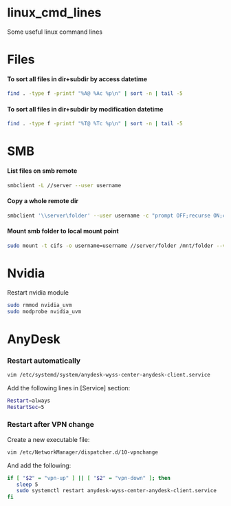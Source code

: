 # linux_cmd_lines

Some useful linux command lines

# Files

#### To sort all files in dir+subdir by access datetime
``` bash
find . -type f -printf "%A@ %Ac %p\n" | sort -n | tail -5
```

#### To sort all files in dir+subdir by modification datetime
``` bash
find . -type f -printf "%T@ %Tc %p\n" | sort -n | tail -5
```

# SMB

#### List files on smb remote
``` bash
smbclient -L //server --user username
```

#### Copy a whole remote dir 
``` bash
smbclient '\\server\folder' --user username -c "prompt OFF;recurse ON;cd "path/to/folder/";mget *"
```

#### Mount smb folder to local mount point
``` bash
sudo mount -t cifs -o username=username //server/folder /mnt/folder --verbose
```

# Nvidia

Restart nvidia module
``` bash
sudo rmmod nvidia_uvm
sudo modprobe nvidia_uvm
```

# AnyDesk

### Restart automatically

``` bash
vim /etc/systemd/system/anydesk-wyss-center-anydesk-client.service
```

Add the following lines in [Service] section:

``` bash
Restart=always
RestartSec=5
```

### Restart after VPN change

Create a new executable file:

``` bash
vim /etc/NetworkManager/dispatcher.d/10-vpnchange
```

And add the following:

``` bash
if [ "$2" = "vpn-up" ] || [ "$2" = "vpn-down" ]; then
   sleep 5
   sudo systemctl restart anydesk-wyss-center-anydesk-client.service
fi
```
